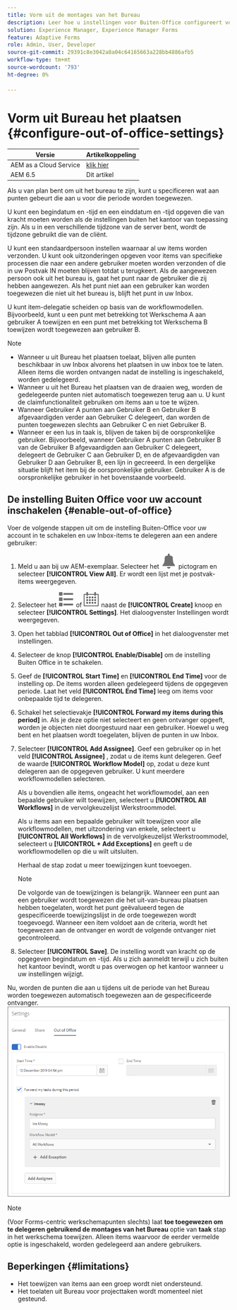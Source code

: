 ```yaml
---
title: Vorm uit de montages van het Bureau
description: Leer hoe u instellingen voor Buiten-Office configureert voor uw Adobe Experience Manager Forms-instantie.
solution: Experience Manager, Experience Manager Forms
feature: Adaptive Forms
role: Admin, User, Developer
source-git-commit: 29391c8e3042a8a04c64165663a228bb4886afb5
workflow-type: tm+mt
source-wordcount: '793'
ht-degree: 0%

---
```


# Vorm uit Bureau het plaatsen {#configure-out-of-office-settings}

| Versie | Artikelkoppeling |
| -------- | ---------------------------- |
| AEM as a Cloud Service | [ klik hier ](https://experienceleague.adobe.com/docs/experience-manager-cloud-service/content/forms/create-form-centric-workflows/configure-out-of-office-settings.html) |
| AEM 6.5 | Dit artikel |

Als u van plan bent om uit het bureau te zijn, kunt u specificeren wat aan punten gebeurt die aan u voor die periode worden toegewezen.

U kunt een begindatum en -tijd en een einddatum en -tijd opgeven die van kracht moeten worden als de instellingen buiten het kantoor van toepassing zijn. Als u in een verschillende tijdzone van de server bent, wordt de tijdzone gebruikt die van de cliënt.

U kunt een standaardpersoon instellen waarnaar al uw items worden verzonden. U kunt ook uitzonderingen opgeven voor items van specifieke processen die naar een andere gebruiker moeten worden verzonden of die in uw Postvak IN moeten blijven totdat u terugkeert. Als de aangewezen persoon ook uit het bureau is, gaat het punt naar de gebruiker die zij hebben aangewezen. Als het punt niet aan een gebruiker kan worden toegewezen die niet uit het bureau is, blijft het punt in uw Inbox.

U kunt item-delegatie scheiden op basis van de workflowmodellen. Bijvoorbeeld, kunt u een punt met betrekking tot Werkschema A aan gebruiker A toewijzen en een punt met betrekking tot Werkschema B toewijzen wordt toegewezen aan gebruiker B.


>[!NOTE]
>
>* Wanneer u uit Bureau het plaatsen toelaat, blijven alle punten beschikbaar in uw Inbox alvorens het plaatsen in uw inbox toe te laten. Alleen items die worden ontvangen nadat de instelling is ingeschakeld, worden gedelegeerd.
>* Wanneer u uit het Bureau het plaatsen van de draaien weg, worden de gedelegeerde punten niet automatisch toegewezen terug aan u. U kunt de claimfunctionaliteit gebruiken om items aan u toe te wijzen.
>* Wanneer Gebruiker A punten aan Gebruiker B en Gebruiker B afgevaardigden verder aan Gebruiker C delegeert, dan worden de punten toegewezen slechts aan Gebruiker C en niet Gebruiker B.
>* Wanneer er een lus in taak is, blijven de taken bij de oorspronkelijke gebruiker. Bijvoorbeeld, wanneer Gebruiker A punten aan Gebruiker B van de Gebruiker B afgevaardigden aan Gebruiker C delegeert, delegeert de Gebruiker C aan Gebruiker D, en de afgevaardigden van Gebruiker D aan Gebruiker B, een lijn in gecreeerd. In een dergelijke situatie blijft het item bij de oorspronkelijke gebruiker. Gebruiker A is de oorspronkelijke gebruiker in het bovenstaande voorbeeld.

## De instelling Buiten Office voor uw account inschakelen {#enable-out-of-office}

Voer de volgende stappen uit om de instelling Buiten-Office voor uw account in te schakelen en uw Inbox-items te delegeren aan een andere gebruiker:

1. Meld u aan bij uw AEM-exemplaar. Selecteer het ![ Inbox ](assets/bell.svg) pictogram en selecteer **[!UICONTROL View All]**. Er wordt een lijst met je postvak-items weergegeven.
1. Selecteer het ![ pictogram van de Selecteur van de Mening ](assets/viewlist.svg) of ![ van de Selecteur van de Mening ](assets/calendar.svg) naast de **[!UICONTROL Create]** knoop en selecteer **[!UICONTROL Settings]**. Het dialoogvenster Instellingen wordt weergegeven.
1. Open het tabblad **[!UICONTROL Out of Office]** in het dialoogvenster met instellingen.
1. Selecteer de knop **[!UICONTROL Enable/Disable]** om de instelling Buiten Office in te schakelen.
1. Geef de **[!UICONTROL Start Time]** en **[!UICONTROL End Time]** voor de instelling op. De items worden alleen gedelegeerd tijdens de opgegeven periode. Laat het veld **[!UICONTROL End Time]** leeg om items voor onbepaalde tijd te delegeren.
1. Schakel het selectievakje **[!UICONTROL Forward my items during this period]** in. Als je deze optie niet selecteert en geen ontvanger opgeeft, worden je objecten niet doorgestuurd naar een gebruiker. Hoewel u weg bent en het plaatsen wordt toegelaten, blijven de punten in uw Inbox.
1. Selecteer **[!UICONTROL Add Assignee]**. Geef een gebruiker op in het veld **[!UICONTROL Assignee]** , zodat u de items kunt delegeren. Geef de waarde **[!UICONTROL Workflow Model]** op, zodat u deze kunt delegeren aan de opgegeven gebruiker. U kunt meerdere workflowmodellen selecteren.

   Als u bovendien alle items, ongeacht het workflowmodel, aan een bepaalde gebruiker wilt toewijzen, selecteert u **[!UICONTROL All Workflows]** in de vervolgkeuzelijst Werkstroommodel. <br>

   Als u items aan een bepaalde gebruiker wilt toewijzen voor alle workflowmodellen, met uitzondering van enkele, selecteert u **[!UICONTROL All Workflows]** in de vervolgkeuzelijst Werkstroommodel, selecteert u **[!UICONTROL + Add Exceptions]** en geeft u de workflowmodellen op die u wilt uitsluiten.
   <br>

   Herhaal de stap zodat u meer toewijzingen kunt toevoegen. <br>

   >[!NOTE]
   >
   >De volgorde van de toewijzingen is belangrijk. Wanneer een punt aan een gebruiker wordt toegewezen die het uit-van-bureau plaatsen hebben toegelaten, wordt het punt geëvalueerd tegen de gespecificeerde toewijzingslijst in de orde toegewezen wordt toegevoegd. Wanneer een item voldoet aan de criteria, wordt het toegewezen aan de ontvanger en wordt de volgende ontvanger niet gecontroleerd.

1. Selecteer **[!UICONTROL Save]**. De instelling wordt van kracht op de opgegeven begindatum en -tijd. Als u zich aanmeldt terwijl u zich buiten het kantoor bevindt, wordt u pas overwogen op het kantoor wanneer u uw instellingen wijzigt.

Nu, worden de punten die aan u tijdens uit de periode van het Bureau worden toegewezen automatisch toegewezen aan de gespecificeerde ontvanger.
![ uit-van-bureau ](assets/out-of-office.png)

>[!NOTE]
>
>(Voor Forms-centric werkschemapunten slechts) laat **toe toegewezen om te delegeren gebruikend de montages van het Bureau** optie van **taak** stap in het werkschema toewijzen. Alleen items waarvoor de eerder vermelde optie is ingeschakeld, worden gedelegeerd aan andere gebruikers.

## Beperkingen {#limitations}

* Het toewijzen van items aan een groep wordt niet ondersteund.
* Het toelaten uit Bureau voor projecttaken wordt momenteel niet gesteund.
